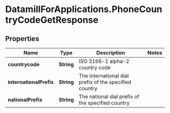# DatamillForApplications.PhoneCountryCodeGetResponse

## Properties
Name | Type | Description | Notes
------------ | ------------- | ------------- | -------------
**countrycode** | **String** | ISO 3166-1 alpha-2 country code | 
**internationalPrefix** | **String** | The international dial prefix of the specified country | 
**nationalPrefix** | **String** | The national dial prefix of the specified country | 


